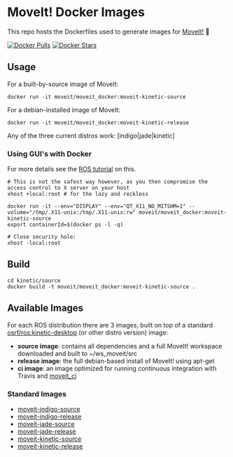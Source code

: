 # MoveIt! Docker Images
This repo hosts the Dockerfiles used to generate images for [MoveIt!](moveit.ros.org) :whale:

[![Docker Pulls](https://img.shields.io/docker/pulls/moveit/moveit_docker.svg?maxAge=2592000)](https://hub.docker.com/r/moveit/moveit_docker/)
[![Docker Stars](https://img.shields.io/docker/stars/moveit/moveit_docker.svg)](https://registry.hub.docker.com/moveit/moveit_docker/)

## Usage

For a built-by-source image of MoveIt:

    docker run -it moveit/moveit_docker:moveit-kinetic-source

For a debian-installed image of MoveIt:

    docker run -it moveit/moveit_docker:moveit-kinetic-release

Any of the three current distros work: [indigo|jade|kinetic]

### Using GUI's with Docker

For more details see the [ROS tutorial](http://wiki.ros.org/docker/Tutorials/GUI) on this.

    # This is not the safest way however, as you then compromise the access control to X server on your host
    xhost +local:root # for the lazy and reckless

    docker run -it --env="DISPLAY" --env="QT_X11_NO_MITSHM=1" --volume="/tmp/.X11-unix:/tmp/.X11-unix:rw" moveit/moveit_docker:moveit-kinetic-source
    export containerId=$(docker ps -l -q)

    # Close security hole:
    xhost -local:root


## Build

    cd kinetic/source
    docker build -t moveit/moveit_docker:moveit-kinetic-source .

## Available Images

For each ROS distribution there are 3 images, built on top of a standard [osrf/ros:kinetic-desktop](https://github.com/osrf/docker_images/blob/master/ros/kinetic/kinetic-desktop/Dockerfile) (or other distro version) image:

 - **source image**: contains all dependencies and a full MoveIt! workspace downloaded and built to ~/ws_moveit/src
 - **release image**: the full debian-based install of MoveIt! using apt-get
 - **ci image**: an image optimized for running continuous integration with Travis and [moveit_ci](https://github.com/ros-planning/moveit_ci)

### Standard Images

 - [moveit-indigo-source](https://github.com/ros-planning/moveit_docker/blob/master/indigo/source/Dockerfile)
 - [moveit-indigo-release](https://github.com/ros-planning/moveit_docker/blob/master/indigo/release/Dockerfile)
 - [moveit-jade-source](https://github.com/ros-planning/moveit_docker/blob/master/jade/source/Dockerfile)
 - [moveit-jade-release](https://github.com/ros-planning/moveit_docker/blob/master/jade/release/Dockerfile)
 - [moveit-kinetic-source](https://github.com/ros-planning/moveit_docker/blob/master/kinetic/source/Dockerfile)
 - [moveit-kinetic-release](https://github.com/ros-planning/moveit_docker/blob/master/jade/release/Dockerfile)

